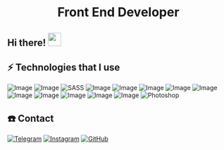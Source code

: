 <h1 align="center">Front End Developer</h1>

## Hi there! <img src="https://raw.githubusercontent.com/aemmadi/aemmadi/master/wave.gif" width="30px">


## ⚡ Technologies that I use
![Image](https://img.shields.io/badge/-HTML5-E34F26?style=for-the-badge&logo=html5&logoColor=white)
![Image](https://img.shields.io/badge/-CSS3-1572B6?style=for-the-badge&logo=css3)
![SASS](https://img.shields.io/badge/-SASS-333?style=for-the-badge&logo=SASS)
![Image](https://img.shields.io/badge/-Bootstrap-563D7C?style=for-the-badge&logo=bootstrap)
![Image](https://img.shields.io/badge/JavaScript-323330?style=for-the-badge&logo=javascript&logoColor=F7DF1E)
![Image](https://img.shields.io/badge/Vue.js-35495E?style=for-the-badge&logo=vuedotjs&logoColor=4FC08D)
![Image](https://img.shields.io/badge/Vuetify-1867C0?style=for-the-badge&logo=vuetify&logoColor=white)
![Image](https://img.shields.io/badge/jQuery-0769AD?style=for-the-badge&logo=jquery&logoColor=white)
![Image](https://img.shields.io/badge/Git-F05032?style=for-the-badge&logo=git&logoColor=white)
![Image](https://img.shields.io/badge/Yarn-2C8EBB?style=for-the-badge&logo=yarn&logoColor=white)
![Image](https://img.shields.io/badge/Figma-F24E1E?style=for-the-badge&logo=figma&logoColor=white)
![Image](https://img.shields.io/badge/Gmail-D14836?style=for-the-badge&logo=gmail&logoColor=white)
![Image](https://img.shields.io/badge/Netlify-00C7B7?style=for-the-badge&logo=netlify&logoColor=white)
![Photoshop](https://img.shields.io/badge/-Photoshop-333?style=for-the-badge&logo=Photoshop)


## ☎️ Contact
[![Telegram](https://img.shields.io/badge/-Telegram-333?style=for-the-badge&logo=telegram&logoColor=27A0D9)](https://t.me/Baxromov04)
[![Instagram](https://img.shields.io/badge/-Instagram-333?style=for-the-badge&logo=instagram&logoColor=B4068E)](https://www.instagram.com/akbar_baxromov.o3/)
[![GitHub](https://img.shields.io/badge/-GitHub-333?style=for-the-badge&logo=GitHub&logoColor=fff)](https://github.com/saidakbarBaxromov)
